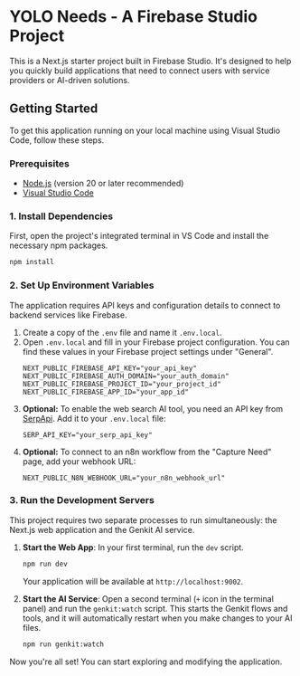 # YOLO Needs - A Firebase Studio Project

This is a Next.js starter project built in Firebase Studio. It's designed to help you quickly build applications that need to connect users with service providers or AI-driven solutions.

## Getting Started

To get this application running on your local machine using Visual Studio Code, follow these steps.

### Prerequisites

*   [Node.js](https://nodejs.org/) (version 20 or later recommended)
*   [Visual Studio Code](https://code.visualstudio.com/)

### 1. Install Dependencies

First, open the project's integrated terminal in VS Code and install the necessary npm packages.

```bash
npm install
```

### 2. Set Up Environment Variables

The application requires API keys and configuration details to connect to backend services like Firebase.

1.  Create a copy of the `.env` file and name it `.env.local`.
2.  Open `.env.local` and fill in your Firebase project configuration. You can find these values in your Firebase project settings under "General".
    ```
    NEXT_PUBLIC_FIREBASE_API_KEY="your_api_key"
    NEXT_PUBLIC_FIREBASE_AUTH_DOMAIN="your_auth_domain"
    NEXT_PUBLIC_FIREBASE_PROJECT_ID="your_project_id"
    NEXT_PUBLIC_FIREBASE_APP_ID="your_app_id"
    ```
3.  **Optional:** To enable the web search AI tool, you need an API key from [SerpApi](https://serpapi.com/). Add it to your `.env.local` file:
    ```
    SERP_API_KEY="your_serp_api_key"
    ```
4.  **Optional:** To connect to an n8n workflow from the "Capture Need" page, add your webhook URL:
    ```
    NEXT_PUBLIC_N8N_WEBHOOK_URL="your_n8n_webhook_url"
    ```

### 3. Run the Development Servers

This project requires two separate processes to run simultaneously: the Next.js web application and the Genkit AI service.

1.  **Start the Web App**: In your first terminal, run the `dev` script.
    ```bash
    npm run dev
    ```
    Your application will be available at `http://localhost:9002`.

2.  **Start the AI Service**: Open a second terminal (`+` icon in the terminal panel) and run the `genkit:watch` script. This starts the Genkit flows and tools, and it will automatically restart when you make changes to your AI files.
    ```bash
    npm run genkit:watch
    ```

Now you're all set! You can start exploring and modifying the application.
